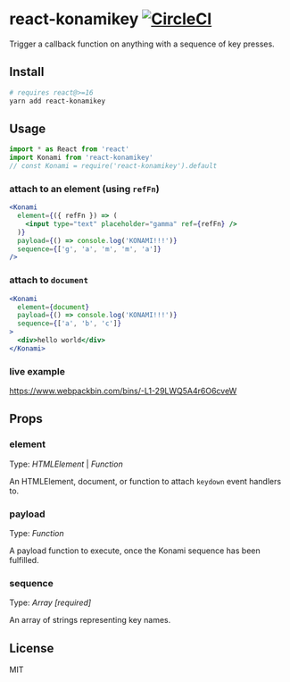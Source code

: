 # react-konamikey [![CircleCI](https://circleci.com/gh/moimikey/react-konamikey/tree/master.svg?style=svg)](https://circleci.com/gh/moimikey/react-konamikey/tree/master)

Trigger a callback function on anything with a sequence of key presses.

## Install

```bash
# requires react@>=16
yarn add react-konamikey
```

## Usage
```jsx
import * as React from 'react'
import Konami from 'react-konamikey'
// const Konami = require('react-konamikey').default
```

### attach to an element (using `refFn`)

```jsx
<Konami
  element={({ refFn }) => (
    <input type="text" placeholder="gamma" ref={refFn} />
  )}
  payload={() => console.log('KONAMI!!!')}
  sequence={['g', 'a', 'm', 'm', 'a']}
/>
```

### attach to `document`

```jsx
<Konami
  element={document}
  payload={() => console.log('KONAMI!!!')}
  sequence={['a', 'b', 'c']}
>
  <div>hello world</div>
</Konami>
```

### live example

https://www.webpackbin.com/bins/-L1-29LWQ5A4r6O6cveW

## Props

### element

Type: _HTMLElement_ | _Function_

An HTMLElement, document, or function to attach `keydown` event handlers to.

### payload

Type: _Function_

A payload function to execute, once the Konami sequence has been fulfilled.

### sequence

Type: _Array [required]_

An array of strings representing key names.


## License

MIT